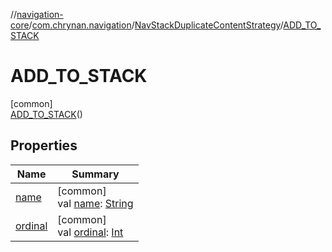 //[navigation-core](../../../../index.md)/[com.chrynan.navigation](../../index.md)/[NavStackDuplicateContentStrategy](../index.md)/[ADD_TO_STACK](index.md)

# ADD_TO_STACK

[common]\
[ADD_TO_STACK](index.md)()

## Properties

| Name | Summary |
|---|---|
| [name](../-c-l-e-a-r_-s-t-a-c-k/index.md#-372974862%2FProperties%2F-215881696) | [common]<br>val [name](../-c-l-e-a-r_-s-t-a-c-k/index.md#-372974862%2FProperties%2F-215881696): [String](https://kotlinlang.org/api/latest/jvm/stdlib/kotlin/-string/index.html) |
| [ordinal](../-c-l-e-a-r_-s-t-a-c-k/index.md#-739389684%2FProperties%2F-215881696) | [common]<br>val [ordinal](../-c-l-e-a-r_-s-t-a-c-k/index.md#-739389684%2FProperties%2F-215881696): [Int](https://kotlinlang.org/api/latest/jvm/stdlib/kotlin/-int/index.html) |
